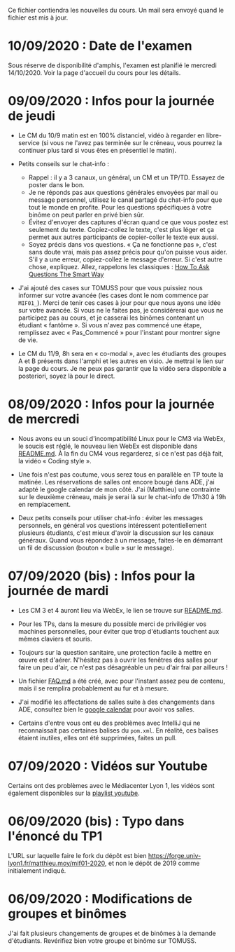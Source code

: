Ce fichier contiendra les nouvelles du cours. Un mail sera envoyé quand le fichier est mis à jour.

# 10/09/2020 : Date de l'examen

Sous réserve de disponibilité d'amphis, l'examen est planifié le mercredi 14/10/2020. Voir la page d'accueil du cours pour les détails.

# 09/09/2020 : Infos pour la journée de jeudi

* Le CM du 10/9 matin est en 100% distanciel, vidéo à regarder en libre-service (si vous ne l'avez pas terminée sur le créneau, vous pourrez la continuer plus tard si vous êtes en présentiel le matin).

* Petits conseils sur le chat-info :

    * Rappel : il y a 3 canaux, un général, un CM et un TP/TD. Essayez de poster dans le bon.
    * Je ne réponds pas aux questions générales envoyées par mail ou message personnel, utilisez le canal partagé du chat-info pour que tout le monde en profite. Pour les questions spécifiques à votre binôme on peut parler en privé bien sûr.
    * Évitez d'envoyer des captures d'écran quand ce que vous postez est seulement du texte. Copiez-collez le texte, c'est plus léger et ça permet aux autres participants de copier-coller le texte eux aussi.
    * Soyez précis dans vos questions. « Ça ne fonctionne pas », c'est sans doute vrai, mais pas assez précis pour qu'on puisse vous aider. S'il y a une erreur, copiez-collez le message d'erreur. Si c'est autre chose, expliquez. Allez, rappelons les classiques : [How To Ask Questions The Smart Way](http://www.catb.org/esr/faqs/smart-questions.html)

* J'ai ajouté des cases sur TOMUSS pour que vous puissiez nous informer sur votre avancée (les cases dont le nom commence par `MIF01_`). Merci de tenir ces cases à jour pour que nous ayons une idée sur votre avancée. Si vous ne le faites pas, je considérerai que vous ne participez pas au cours, et je casserai les binômes contenant un étudiant « fantôme ». Si vous n'avez pas commencé une étape, remplissez avec « Pas_Commencé » pour l'instant pour montrer signe de vie.

* Le CM du 11/9, 8h sera en « co-modal », avec les étudiants des groupes A et B présents dans l'amphi et les autres en visio. Je mettrai le lien sur la page du cours. Je ne peux pas garantir que la vidéo sera disponible a posteriori, soyez là pour le direct.

# 08/09/2020 : Infos pour la journée de mercredi

* Nous avons eu un souci d'incompatibilité Linux pour le CM3 via WebEx, le soucis est réglé, le nouveau lien WebEx est disponible dans [README.md](README.md). À la fin du CM4 vous regarderez, si ce n'est pas déjà fait, la vidéo « Coding style ».

* Une fois n'est pas coutume, vous serez tous en parallèle en TP toute la matinée. Les réservations de salles ont encore bougé dans ADE, j'ai adapté le google calendar de mon côté. J'ai (Matthieu) une contrainte sur le deuxième créneau, mais je serai là sur le chat-info de 17h30 à 19h en remplacement.

* Deux petits conseils pour utiliser chat-info : éviter les messages personnels, en général vos questions intéressent potentiellement plusieurs étudiants, c'est mieux d'avoir la discussion sur les canaux généraux. Quand vous répondez à un message, faites-le en démarrant un fil de discussion (bouton « bulle » sur le message).

# 07/09/2020 (bis) : Infos pour la journée de mardi

* Les CM 3 et 4 auront lieu via WebEx, le lien se trouve sur [README.md](README.md).

* Pour les TPs, dans la mesure du possible merci de privilégier vos machines personnelles, pour éviter que trop d'étudiants touchent aux mêmes claviers et souris.

* Toujours sur la question sanitaire, une protection facile à mettre en œuvre est d'aérer. N'hésitez pas à ouvrir les fenêtres des salles pour faire un peu d'air, ce n'est pas désagréable un peu d'air frai par ailleurs !

* Un fichier [FAQ.md](FAQ.md) a été créé, avec pour l'instant assez peu de contenu, mais il se remplira probablement au fur et à mesure.

* J'ai modifié les affectations de salles suite à des changements dans ADE, consultez bien le [google calendar](https://calendar.google.com/calendar/embed?src=bujrk2sa90qim7u9okmo405b6s%40group.calendar.google.com&ctz=Europe%2FParis
) pour avoir vos salles.

* Certains d'entre vous ont eu des problèmes avec IntelliJ qui ne reconnaissait pas certaines balises du `pom.xml`. En réalité, ces balises étaient inutiles, elles ont été supprimées, faites un pull.

# 07/09/2020 : Vidéos sur Youtube

Certains ont des problèmes avec le Médiacenter Lyon 1, les vidéos sont également disponibles sur la [playlist youtube](https://www.youtube.com/playlist?list=PL6-YbcqXawf5ED3NHDZYejWJaAschnrO0).

# 06/09/2020 (bis) : Typo dans l'énoncé du TP1

L'URL sur laquelle faire le fork du dépôt est bien https://forge.univ-lyon1.fr/matthieu.moy/mif01-2020, et non le dépôt de 2019 comme initialement indiqué.

# 06/09/2020 : Modifications de groupes et binômes

J'ai fait plusieurs changements de groupes et de binômes à la demande d'étudiants. Revérifiez bien votre groupe et binôme sur TOMUSS.
